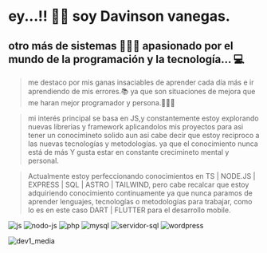 # ey...!! 👋🏽 soy Davinson vanegas.

## otro más de sistemas 👨🏽‍💻 apasionado por el mundo de la programación y la tecnología... 💻

> me destaco por mis ganas insaciables de aprender cada día más e ir aprendiendo de mis errores.📚
ya que son situaciones de mejora que me haran mejor programador y persona.🤦🏽‍♂️ 

> mi interés principal se basa en JS,y constantemente estoy explorando nuevas librerias y framework aplicandolos mis proyectos para asi tener un conocimineto solido aun asi cabe decir que estoy reciproco a las nuevas tecnologías y  metodologías.
ya que el conocimiento nunca está de más Y gusta estar en constante crecimineto mental y personal.

> Actualmente estoy perfeccionando conocimientos en TS | NODE.JS | EXPRESS | SQL | ASTRO | TAILWIND, pero cabe recalcar que estoy adquiriendo conocimiento continuamente ya que nunca paramos de aprender lenguajes, tecnologías o metodologías para trabajar, como lo es en este caso DART | FLUTTER para el desarrollo mobile. 

![js](https://github.com/vanegas-27/vanegas-27/assets/132728113/0b6dd3b8-1375-4ee6-b14c-55887bd823c5)
![nodo-js](https://github.com/vanegas-27/vanegas-27/assets/132728113/ffcc86b0-92b3-475f-8974-9bfdb3e76774)
![php](https://github.com/vanegas-27/vanegas-27/assets/132728113/9dea09da-1446-4806-a7a3-ab716ba6654f)
![mysql](https://github.com/vanegas-27/vanegas-27/assets/132728113/7b4a0fef-7d05-4cbe-b9ba-1cd1c9ac0669)
![servidor-sql](https://github.com/vanegas-27/vanegas-27/assets/132728113/d06f2d09-f0f5-4fc9-8c68-c1c2b1492f55)
![wordpress](https://github.com/vanegas-27/vanegas-27/assets/132728113/d143d8c2-148b-4f54-b2e2-342515d0f139)

![dev1_media](https://github.com/vanegas-27/vanegas-27/assets/132728113/3b41f8ca-6d11-4124-8c08-5eca201a655a)